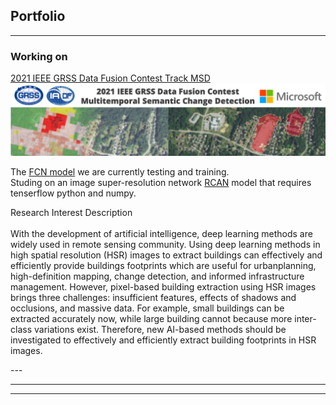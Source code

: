 ## Portfolio

---

### Working on 

[2021 IEEE GRSS Data Fusion Contest Track MSD](http://www.grss-ieee.org/community/technical-committees/data-fusion/2021-ieee-grss-data-fusion-contest-track-msd/)
<img src="images/ieee.png?raw=true"/>
<p>
  The <a href="https://colab.research.google.com/drive/1xmfJ5EiJVYGQFfAV7twsn1SYHtdL2E4M?usp=sharing">FCN model</a> we are currently testing and training.
  <br>
  Studing on an image super-resolution network <a href="https://github.com/z95jiang/Residual-Channel-Attention-Networks.git">RCAN</a> model that requires tenserflow python and numpy.
</p>

<p>
Research Interest Description
<br><br>
With the development of artificial intelligence, deep learning methods are widely used in remote sensing community. Using deep learning methods in high spatial resolution (HSR) images to extract buildings can effectively and efficiently provide buildings footprints which are useful for urbanplanning, high-definition mapping, change detection, and informed infrastructure management. However, pixel-based building extraction using HSR images brings three challenges: insufficient features, effects of shadows and occlusions, and massive data. For example, small buildings can be extracted accurately now, while large building cannot because more inter-class variations exist. Therefore, new AI-based methods should be investigated to effectively and efficiently extract building footprints in HSR images.
</p>
---



---




---

